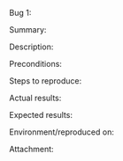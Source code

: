 Bug 1:

Summary:

Description:

Preconditions:

Steps to reproduce:

Actual results:

Expected results:

Environment/reproduced on:

Attachment:

